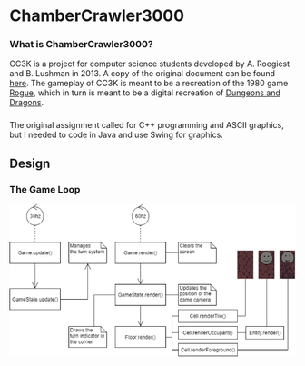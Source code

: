 # ChamberCrawler3000 #

### What is ChamberCrawler3000? ###
CC3K is a project for computer science students developed by A. Roegiest and B. Lushman in 2013. A copy of the original document can be found [here](https://github.com/MitchellTFord/CC3K/blob/master/doc/cc3k%20assignment%20doc.pdf). The gameplay of CC3K is meant to be a recreation of the 1980 game [Rogue](https://en.wikipedia.org/wiki/Rogue_(video_game)), which in turn is meant to be a digital recreation of [Dungeons and Dragons](https://en.wikipedia.org/wiki/Dungeons_%26_Dragons).

### 
The original assignment called for C++ programming and ASCII graphics, but I needed to code in Java and use Swing for graphics.

## Design ##
### The Game Loop ###
![Game Loop](https://github.com/MitchellTFord/CC3K/blob/master/doc/images/game%20loop.png)
